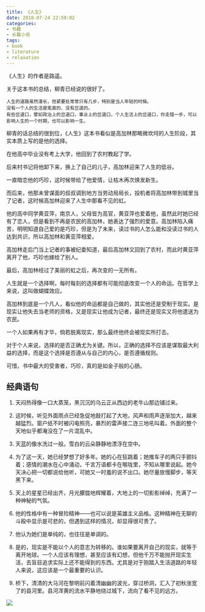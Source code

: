 ```yaml
---
title: 《人生》
date: 2018-07-24 22:59:02
categories:
- 书籍
- 长篇小说
tags:
- book
- literature
- relaxation
---
```

《人生》的作者是路遥。

<!-- more -->

关于这本书的总结，柳青已经说的很好了。

	人生的道路虽然漫长，但紧要处常常只有几步，特别是当人年轻的时候。
	没有一个人的生活是笔直的、没有岔道的。
	有些岔道口，譬如政治上的岔道口，事业上的岔道口，个人生活上的岔道口，你走错一步，可以影响人生的一个时期，也可以影响一生。
	

柳青的话总结的很到位，《人生》这本书看似是高加林那略微坎坷的人生阶段，其实本质上写的是他的选择。

在他高中毕业没有考上大学，他回到了农村教起了学。

后来村书记将他卸下来，换上了自己的儿子，高加林迎来了人生的低谷。

一直暗恋他的巧珍，这时候带给了他爱情，让枯木再次焕发新生。

而后来，他那未曾谋面的叔叔调到地方当劳动局局长，投机者将高加林带到城里当了记者，这时候高加林迎来了人生中那看不见的虹。

他的高中同学黄亚萍，南京人，父母皆为高官，黄亚萍也爱着他，虽然此时她已经有了恋人，但是看到不再是农民的高加林，她表达了强烈的爱意。高加林陷入痛苦，明明知道自己爱的是巧珍，但是为了未来，读过书的人怎么能和没读过书的人达到共识，所以高加林和黄亚萍相爱。

高加林走后门当上记者的事被纪委知道，最后高加林又回到了农村，而此时黄亚萍离开了他，巧珍也嫁给了别人。

最后，高加林经过了美丽的虹之后，再次变的一无所有。

人生就是一个选择啊，每时每刻的选择都有可能彻底改变一个人的命运。在哲学上来说，这叫做蝴蝶效应。

高加林到底是一个凡人，看似他的命运都是自己做的，其实他还是受制于现实。是现实让他失去当老师的资格，又是现实让他成为记者，最终还是现实又将他遣送为农民。

一个人如果再有才华，倘若脱离现实，那么最终他终会被现实所打击。

对于个人来说，选择的是否正确尤为关键。所以，正确的选择不应该是谋取最大利益的选择，而是这个选择是否遵从与自己的内心，是否遵循规则。

可惜，书中最大的受害者，巧珍，真的是如金子般的心肠。

## 经典语句

1. 天闷热得像一口大蒸笼，黑沉沉的乌云正从西边的老牛山那边铺过来。

2. 这时候，听见外面雨点已经急促地敲打起了大地，风声和雨声逐渐加大，越来越猛烈。窗户纸不时被闪电照亮，暴烈的雷声接二连三地吼叫着。外面的整个天地似乎都淹没在了一片混乱中。

3. 天蓝的像水洗过一般。雪白的云朵静静地漂浮在空中。

4. 为了这一天，她已经梦想了好多年。她的心在狂跳着；她推车子的两只手颤抖着；感情的潮水在心中涌动，千言万语都卡在喉咙里，不知从哪里说起。她今天决心把一切都说给他听，可她又一时羞的说不出口。她尽量放慢脚步，等天黑下来。

5. 天上的星星已经出齐，月光朦胧地辉耀着，大地上的一切影影绰绰，充满了一种神秘的气氛。

6. 他的性格中有一种冒险精神——也可以说是英雄主义品格。这种精神在无聊的斗殴中显示是可悲的，但遇到这样的情况，却显得很可贵了。

7. 他认为她们是单纯的，也往往是单调的。

8. 是的，现实是不能以个人的意志为转移的。谁如果要离开自己的现实，就等于离开地球。一个人应该有理想，甚至应该有幻想，但他千万不能抛开现实生活，去盲目追求实际上还不能得到的东西。尤其是对于刚踏入生活道路的年轻人来说，这应该是一个最重要的认识。

9. 桥下，清清的大马河在黎明前闪着清幽幽的波光，穿过桥洞，汇入了初秋涨宽了的县河里。县河浑黄的流水平静地绕过城下，流向了看不见的远方。

![](/images/book/9.jpg)
